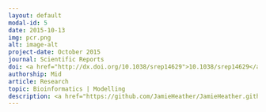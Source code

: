 ```yaml
---
layout: default
modal-id: 5
date: 2015-10-13
img: pcr.png
alt: image-alt
project-date: October 2015
journal: Scientific Reports
doi: <a href="http://dx.doi.org/10.1038/srep14629">10.1038/srep14629</a>
authorship: Mid
article: Research
topic: Bioinformatics | Modelling
description: <a href="https://github.com/JamieHeather/JamieHeather.github.io/raw/master/_pdfs/Best_2015_SciRep_PCR_stochasticity.pdf">Download pdf</a><p>This was the third paper I contributed to in my time at UCL. This paper was primarily the work of Katharine Best on the analysis side, and Theres Oakes on the wet lab side (although I did a wee bit of both). However, as I described in a <a href="http://jamimmunology.blogspot.com/2015/11/heterogeneity-in-polymerase-chain-reaction.html">blog-post I wrote on this paper previously</a>, my major contribution to this work was in making the initial observations which sparked off this project.<p> This paper uses data produced from the TCR sequencing platform I was instrumental in developing at UCL, in which random barcodes (or unique molecular indexes, UMIs) are added to TCR cDNA molecules prior to amplification and sequencing. This allows us to correct for sequencing and PCR errors and duplication. However, as we started to develop protocols to do so, we noticed that the degree to which different TCR molecules were amplified in a PCR was not consistent (at least not for rare sequences), in a manner that seeemed to be length and nucleotide sequence independent. As this was followed up, it turned that even different molecules of the <i>same</i> TCR were amplified to different extents.<p> Katharine did some excellent modelling on this phenomenon to rule out a number of possible explanations; the model which best fits the data suggests a system in which some there's some initial variatiton in efficiency across DNA molecules in a PCR, and that this (in)efficiency gets 'inherited' by the descendent copies of that molecule.<p> All in all a rather compelling case for using UMI-library preparations if you want robustly quantitative sequence data!
---
```

